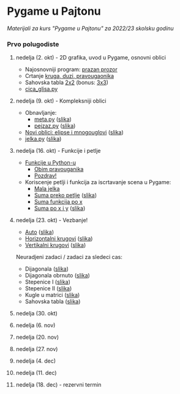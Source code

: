 # Pygame u Pajtonu

*Materijali za kurs "Pygame u Pajtonu" za 2022/23 skolsku godinu*

### Prvo polugodiste

1. nedelja (2. okt) - 2D grafika, uvod u Pygame, osnovni oblici
    - Najosnovniji program: [prazan prozor](01_nedelja/1_prazan_prozor.py) 
    - Crtanje [kruga, duzi, pravougaonika](01_nedelja/2_krug_duz_pravougaonik.py)
    - Sahovska tabla [2x2](01_nedelja/3_sah.py) (bonus: [3x3](01_nedelja/3.5_sah3x3.py))
    - [cica_glisa.py](01_nedelja/4_stickman.py)

2. nedelja (9. okt) - Kompleksniji oblici
    - Obnavljanje: 
      - [meta.py](02_nedelja/meta.py) ([slika](02_nedelja/meta.png))
      - [pejzaz.py](02_nedelja/pejzaz.py) ([slika](02_nedelja/pejzaz.png))
    - [Novi oblici: elipse i mnogouglovi](02_nedelja/novi_oblici.py)
      ([slika](02_nedelja/novi_oblici.png))
    - [jelka.py](02_nedelja/jelka.py) ([slika](02_nedelja/jelka.png))

3. nedelja (16. okt) - Funkcije i petlje
    - [Funkcije u Python-u](03_nedelja/funkcije.md)
      - [Obim pravouganika](03_nedelja/0_obim.py)
      - [Pozdrav!](03_nedelja/1_pozdrav.py)
    - Koriscenje petlji i funkcija za iscrtavanje scena u Pygame:
      - [Mala jelka](03_nedelja/2_jelka_mala.py)
      - [Suma preko petlje](03_nedelja/3_suma_petlja.py)
        ([slika](03_nedelja/suma_a.png))
      - [Suma funkcija po x](03_nedelja/4_suma_fje_po_x.py)
      - [Suma po x i y](03_nedelja/5_suma_fje_po_xy.py)
        ([slika](03_nedelja/suma_b.png))

4. nedelja (23. okt) - Vezbanje!
    - [Auto](/04_nedelja/0_auto.py) 
      ([slika](/04_nedelja/1_krugovi.png))
    - [Horizontalni krugovi](/04_nedelja/1_krugovi.py)
      ([slika](/04_nedelja/1_krugovi.png))
    - [Vertikalni krugovi](/04_nedelja/2_krugovi_vert.py)
      ([slika](/04_nedelja/2_krugovi_vert.png))

    Neuradjeni zadaci / zadaci za sledeci cas:
    - Dijagonala ([slika](/04_nedelja/3_dijagonala.png))
    - Dijagonala obrnuto ([slika](/04_nedelja/4_dijagonala_II.png))
    - Stepenice I ([slika](/04_nedelja/5_stepenice.png))
    - Stepenice II ([slika](/04_nedelja/6_stepenice_II.png))
    - Kugle u matrici ([slika](/04_nedelja/7_kugle_tabla.png))
    - Sahovska tabla ([slika](/04_nedelja/8_sahovska_tabla.png))

5. nedelja (30. okt)

6. nedelja (6. nov)

7. nedelja (20. nov)

8. nedelja (27. nov)

9. nedelja (4. dec)

10. nedelja (11. dec)

11. nedelja (18. dec) - rezervni termin
